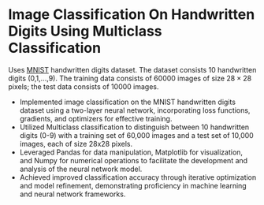 # Image Classification On Handwritten Digits Using Multiclass Classification

Uses [MNIST](https://en.wikipedia.org/wiki/MNIST_database) handwritten digits dataset. The dataset consists 10 handwritten digits (0,1,...,9).
The training data consists of 60000 images of size $28 \times 28$ pixels; the test data consists of 10000 images.

- Implemented image classification on the MNIST handwritten digits dataset using a two-layer neural network, incorporating loss functions, gradients, and optimizers for effective training.
- Utilized Multiclass classification to distinguish between 10 handwritten digits (0-9) with a training set of 60,000 images and a test set of 10,000 images, each of size 28x28 pixels.
- Leveraged Pandas for data manipulation, Matplotlib for visualization, and Numpy for numerical operations to facilitate the development and analysis of the neural network model.
- Achieved improved classification accuracy through iterative optimization and model refinement, demonstrating proficiency in machine learning and neural network frameworks.
